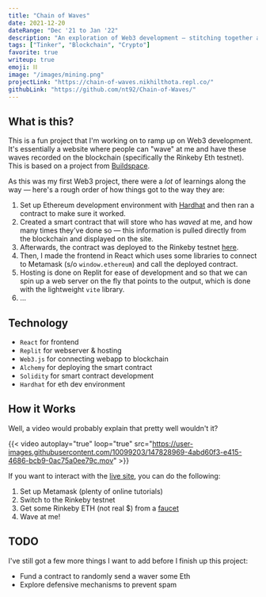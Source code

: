 ```yaml
---
title: "Chain of Waves"
date: 2021-12-20
dateRange: "Dec '21 to Jan '22"
description: "An exploration of Web3 development — stitching together a smart contract to 'wave' at me, stored on the blockchain and connected to a nice React.js front-end."
tags: ["Tinker", "Blockchain", "Crypto"]
favorite: true
writeup: true
emoji: ⛓
image: "/images/mining.png"
projectLink: "https://chain-of-waves.nikhilthota.repl.co/"
githubLink: "https://github.com/nt92/Chain-of-Waves/"
---
```


## What is this?

This is a fun project that I'm working on to ramp up on Web3 development. It's essentially a website where people can "wave" at me and have these waves recorded on the blockchain (specifically the Rinkeby Eth testnet). This is based on a project from [Buildspace](https://buildspace.so/).

As this was my first Web3 project, there were a *lot* of learnings along the way — here's a rough order of how things got to the way they are:

  1. Set up Ethereum development environment with [Hardhat](https://hardhat.org/) and then ran a contract to make sure it worked.
  2. Created a smart contract that will store who has *waved* at me, and how many times they've done so — this information is pulled directly from the blockchain and displayed on the site.
  3. Afterwards, the contract was deployed to the Rinkeby testnet [here](https://rinkeby.etherscan.io/address/0xacb8DE7370D017d04f3999e93Cc8A088fD439169).
  4. Then, I made the frontend in React which uses some libraries to connect to Metamask (s/o `window.ethereum`) and call the deployed contract.
  5. Hosting is done on Replit for ease of development and so that we can spin up a web server on the fly that points to the output, which is done with the lightweight `vite` library.
  6. ...

## Technology
* `React` for frontend 
* `Replit` for webserver & hosting
* `Web3.js` for connecting webapp to blockchain
* `Alchemy` for deploying the smart contract
* `Solidity` for smart contract development
* `Hardhat` for eth dev environment

## How it Works
  
Well, a video would probably explain that pretty well wouldn't it?

{{< video autoplay="true" loop="true" src="https://user-images.githubusercontent.com/10099203/147828969-4abd60f3-e415-4686-bcb9-0ac75a0ee79c.mov" >}}

If you want to interact with the [live site](https://chain-of-waves.nikhilthota.repl.co/), you can do the following:

1. Set up Metamask (plenty of online tutorials)
2. Switch to the Rinkeby testnet
3. Get some Rinkeby ETH (not real $) from a [faucet](https://faucets.chain.link/rinkeby)
4. Wave at me!

## TODO

I've still got a few more things I want to add before I finish up this project:
* Fund a contract to randomly send a waver some Eth
* Explore defensive mechanisms to prevent spam